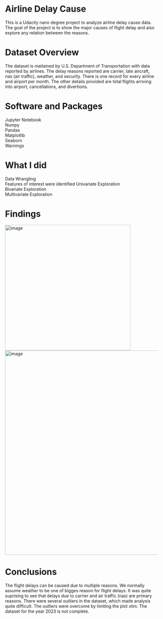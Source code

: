 # Airline Delay Cause
This is a Udacity nano degree project to analyze airline delay cause data. The goal of the project is to show the major causes of flight delay and also explore any relation between the reasons.

# Dataset Overview
The dataset is maitained by U.S. Department of Transportation with data reported by airlines. The delay reasons reported are carrier, late aircraft, nas (air traffic), weather, and security. There is one record for every airline and airport per month. The other details provided are total flights arriving into airport, cancellations, and divertions.  

# Software and Packages
Jupyter Notebook  
Numpy  
Pandas  
Matplotlib  
Seaborn  
Warnings  

# What I did

Data Wrangling  
Features of interest were identified
Univariate Exploration  
Bivariate Exploration  
Multivariate Exploration  

# Findings

<img width="413" alt="image" src="https://github.com/vamshi8719/airline_delay_cause/assets/56979563/492b0f02-9862-46fa-a407-d90022670ce0">


<img width="672" alt="image" src="https://github.com/vamshi8719/airline_delay_cause/assets/56979563/35b77a11-ada5-46e6-a5ed-da6aa07a1745">  


# Conclusions  

The flight delays can be caused due to multiple reasons. We normally assume weather to be one of bigges reason for flight delays. It was quite suprising to see that delays due to carrier and air traffic (nas) are primary reasons. There were several outliers in the dataset, which made analysis quite difficult. The outliers were overcome by limiting the plot xlim. The dataset for the year 2023 is not complete.  

